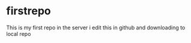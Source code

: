 # firstrepo
This is my first repo in the server
i edit this in github and downloading to local repo

